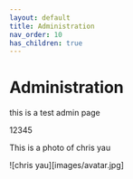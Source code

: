 ```yaml
---
layout: default
title: Administration
nav_order: 10
has_children: true
---
```


# Administration

this is a test admin page

12345

This is a photo of chris yau

![chris yau][images/avatar.jpg]
